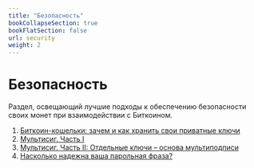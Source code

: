 ```yaml
---
title: "Безопасность"
bookCollapseSection: true
bookFlatSection: false
url: security
weight: 2
---
```


# Безопасность

Раздел, освещающий лучшие подходы к обеспечению безопасности своих монет при взаимодействии с Биткоином.

1. [Биткоин-кошельки: зачем и как хранить свои приватные ключи](/kak-hranit-kljuchi)
2. [Мультисиг. Часть I](/multisig-1)
3. [Мультисиг. Часть II: Отдельные ключи – основа мультиподписи](/multisig-2)
4. [Насколько надежна ваша парольная фраза?](/passphrase)